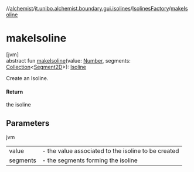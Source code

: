 //[alchemist](../../../index.md)/[it.unibo.alchemist.boundary.gui.isolines](../index.md)/[IsolinesFactory](index.md)/[makeIsoline](make-isoline.md)

# makeIsoline

[jvm]\
abstract fun [makeIsoline](make-isoline.md)(value: [Number](https://docs.oracle.com/javase/8/docs/api/java/lang/Number.html), segments: [Collection](https://docs.oracle.com/javase/8/docs/api/java/util/Collection.html)<[Segment2D](../-segment2-d/index.md)>): [Isoline](../-isoline/index.md)

Create an Isoline.

#### Return

the isoline

## Parameters

jvm

| | |
|---|---|
| value | - the value associated to the isoline to be created |
| segments | - the segments forming the isoline |
